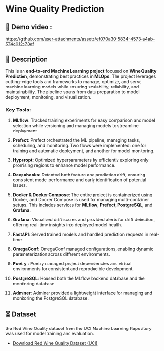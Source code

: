 
# Wine Quality Prediction
## 🚀 Demo video : 

https://github.com/user-attachments/assets/ef070a30-5834-4573-a4ab-574c912e73af

## 📝 Description

This is an **end-to-end Machine Learning project** focused on **Wine Quality Prediction**, demonstrating best practices in **MLOps**. The project leverages cutting-edge tools and frameworks to manage, optimize, and serve machine learning models while ensuring scalability, reliability, and maintainability. The pipeline spans from data preparation to model deployment, monitoring, and visualization.

### Key Tools:

1. **MLflow**: Tracked training experiments for easy comparison and model selection while versioning and managing models to streamline deployment.

2. **Prefect**: Prefect orchestrated the ML pipeline, managing tasks, scheduling, and monitoring.  Two flows were implemented: one for training and automatic deployment, and another for model monitoring.

3. **Hyperopt**: Optimized hyperparameters by efficiently exploring only promising regions to enhance model performance.

4. **Deepchecks**: Detected both feature and prediction drift, ensuring consistent model performance and early identification of potential issues.

5. **Docker & Docker Compose**: The entire project is containerized using Docker, and Docker Compose is used for managing multi-container setups. This includes services for **MLflow**, **Prefect**, **PostgreSQL**, and **Grafana**.

6. **Grafana**: Visualized drift scores and provided alerts for drift detection, offering real-time insights into deployed model health.

7. **FastAPI**: Served trained models and handled prediction requests in real-time.

8. **OmegaConf**: OmegaConf managed configurations, enabling dynamic parameterization across different environments.

9. **Poetry** : Poetry managed project dependencies and virtual environments for consistent and reproducible development.


8. **PostgreSQL**: Housed both the MLflow backend database and the monitoring database.

9. **Adminer**: Adminer provided a lightweight interface for managing and monitoring the PostgreSQL database.


## ⏳ Dataset
the Red Wine Quality dataset from the UCI Machine Learning Repository was used for model training and evaluation.
- [Download Red Wine Quality Dataset (UCI)](https://archive.ics.uci.edu/ml/machine-learning-databases/wine-quality/winequality-red.csv)
